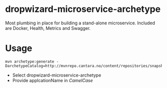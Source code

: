 # dropwizard-microservice-archetype
Most plumbing in place for building a stand-alone microservice. Included are Docker, Health, Metrics and Swagger.

# Usage
```
mvn archetype:generate -DarchetypeCatalog=http://mvnrepo.cantara.no/content/repositories/snapshots
```

* Select dropwizard-microservice-archetype
* Provide applcationName in _CamelCase_
